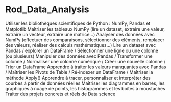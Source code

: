 # Rod_Data_Analysis
Utiliser les bibliothèques scientifiques de Python : NumPy, Pandas et Matplotlib
Maîtriser les tableaux NumPy (lire un dataset, extraire une valeur, extraire un vecteur, extraire une matrice...)
Analyser des données avec NumPy (effectuer des comparaisons, sélectionner des éléments, remplacer des valeurs, réaliser des calculs mathématiques...)
Lire un dataset avec Pandas / explorer un DataFrame / Sélectionner une ligne ou une colonne (ou plusieurs)
Manipuler des données avec Pandas / Transformer une colonne / Normaliser une colonne numérique / Créer une nouvelle colonne / Trier un DataFrame
Apprendre à traiter les valeurs manquantes avec Pandas / Maîtriser les Pivots de Table / Ré-indexer un DataFrame / Maîtriser la méthode Apply()
Apprendre à tracer, personnaliser et interpréter des courbes à partir de données réelles
Maîtriser les diagrammes en barres, les graphiques à nuage de points, les histogrammes et les boîtes à moustaches
Traiter des projets concrets et réels de Data science
